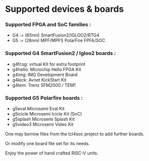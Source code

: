 
# Supported devices & boards


### Supported FPGA and SoC families :
- G4 := (65nm)  SmartFusion2/IGLOO2/RTG4
- G5 := (28nm)  MPF/MPFS PolarFire FPFA/SOC

### Supported G4 SmartFusion2 / Igloo2 boards :
- g4fcsg: virtual Kit for extra footprint
- g4hello: Microchip Hello FPGA Kit
- g4img: IMG Development Board
- g4kick: Avnet KickStart Kit
- g4tem: Trenz SFM2000 / TEM1

### Supported G5 Polarfire boards :
- g5eval    Microsemi Eval Kit
- g5icicle  Microsemi Icicle Kit (SoC)
- g5splash  Microsemi Splash Kit
- g5video3  Microsemi Video Kit

One may borrow files from the tcl4soc project to add further boards. 

Or modify one board file set for its needs.

Enjoy the power of hand crafted RISC-V units.
